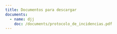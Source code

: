 ```yaml
---
title: Documentos para descargar
documents:
  - name: djj
    doc: /documents/protocolo_de_incidencias.pdf
---
```

